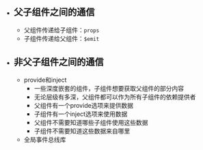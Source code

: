 - ## 父子组件之间的通信

  - 父组件传递给子组件：`props`
  - 子组件传递给父组件：`$emit` 

- ## 非父子组件之间的通信

  - provide和inject
    - 一些深度嵌套的组件，子组件想要获取父组件的部分内容
    - 无论层级有多深，父组件都可以作为所有子组件的依赖提供者
    - 父组件有一个provide选项来提供数据
    - 子组件有一个inject选项来使用数据
    - 父组件不需要知道哪些子组件使用这些数据
    - 子组件不需要知道这些数据来自哪里
  - 全局事件总线库